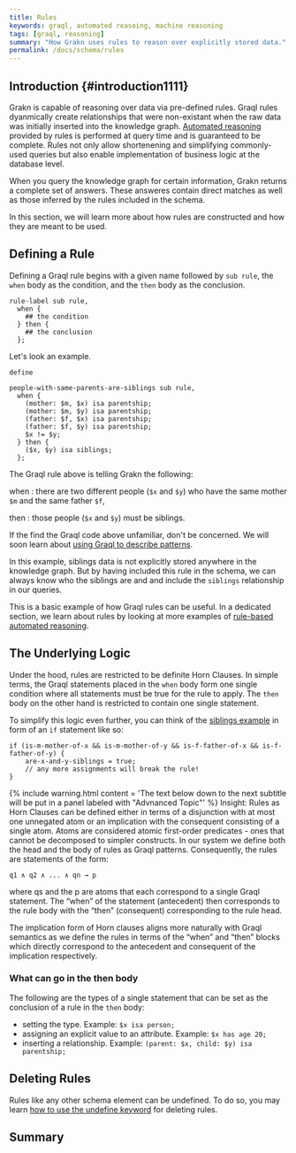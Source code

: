 ```yaml
---
title: Rules
keywords: graql, automated reasoing, machine reasoning
tags: [graql, reasoning]
summary: "How Grakn uses rules to reason over explicitly stored data."
permalink: /docs/schema/rules
---
```


## Introduction {#introduction1111}
Grakn is capable of reasoning over data via pre-defined rules. Graql rules dyanmically create relationships that were non-existant when the raw data was initially inserted into the knowledge graph. [Automated reasoning](...) provided by rules is performed at query time and is guaranteed to be complete. Rules not only allow shortenening and simplifying commonly-used queries but also enable implementation of business logic at the database level.

When you query the knowledge graph for certain information, Grakn returns a complete set of answers. These answeres contain direct matches as well as those inferred by the rules included in the schema.

In this section, we will learn more about how rules are constructed and how they are meant to be used.

## Defining a Rule
Defining a Graql rule begins with a given name followed by `sub rule`, the `when` body as the condition, and the `then` body as the conclusion.

```graql
rule-label sub rule,
  when {
    ## the condition
  } then {
    ## the conclusion
  };
```

Let's look an example.

```graql
define

people-with-same-parents-are-siblings sub rule,
  when {
    (mother: $m, $x) isa parentship;
    (mother: $m, $y) isa parentship;
    (father: $f, $x) isa parentship;
    (father: $f, $y) isa parentship;
    $x != $y;
  } then {
    ($x, $y) isa siblings;
  };
```

The Graql rule above is telling Grakn the following:

when
: there are two different people (`$x` and `$y`) who have the same mother `$m` and the same father `$f`,

then
: those people (`$x` and `$y`) must be siblings.

If the find the Graql code above unfamiliar, don't be concerned. We will soon learn about [using Graql to describe patterns](...).

In this example, siblings data is not explicitly stored anywhere in the knowledge graph. But by having included this rule in the schema, we can always know who the siblings are and and include the `siblings` relationship in our queries.

This is a basic example of how Graql rules can be useful. In a dedicated section, we learn about rules by looking at more examples of [rule-based automated reasoning](...).

## The Underlying Logic
Under the hood, rules are restricted to be definite Horn Clauses. In simple terms, the Graql statements placed in the `when` body form one single condition where all statements must be true for the rule to apply. The `then` body on the other hand is restricted to contain one single statement.

To simplify this logic even further, you can think of the [siblings example](#defining-a-rule) in form of an `if` statement like so:

```
if (is-m-mother-of-x && is-m-mother-of-y && is-f-father-of-x && is-f-father-of-y) {
    are-x-and-y-siblings = true;
    // any more assignments will break the rule!
}
```
{% include warning.html content = 'The text below down to the next subtitle will be put in a panel labeled with "Advnanced Topic"' %}
Insight: Rules as Horn Clauses can be defined either in terms of a disjunction with at most one unnegated atom or an implication with the consequent consisting of a single atom. Atoms are considered atomic first-order predicates - ones that cannot be decomposed to simpler constructs.
In our system we define both the head and the body of rules as Graql patterns. Consequently, the rules are statements of the form:

```
q1 ∧ q2 ∧ ... ∧ qn → p
```

where qs and the p are atoms that each correspond to a single Graql statement. The “when” of the statement (antecedent) then corresponds to the rule body with the “then” (consequent) corresponding to the rule head.

The implication form of Horn clauses aligns more naturally with Graql semantics as we define the rules in terms of the “when” and “then” blocks which directly correspond to the antecedent and consequent of the implication respectively.

### What can go in the then body
The following are the types of a single statement that can be set as the conclusion of a rule in the `then` body:
- setting the type. Example: `$x isa person;`
- assigning an explicit value to an attribute. Example: `$x has age 20;`
- inserting a relationship. Example: `(parent: $x, child: $y) isa parentship;`

## Deleting Rules
Rules like any other schema element can be undefined. To do so, you may learn [how to use the undefine keyword](/docs/schema/concepts#undefine) for deleting rules.

## Summary